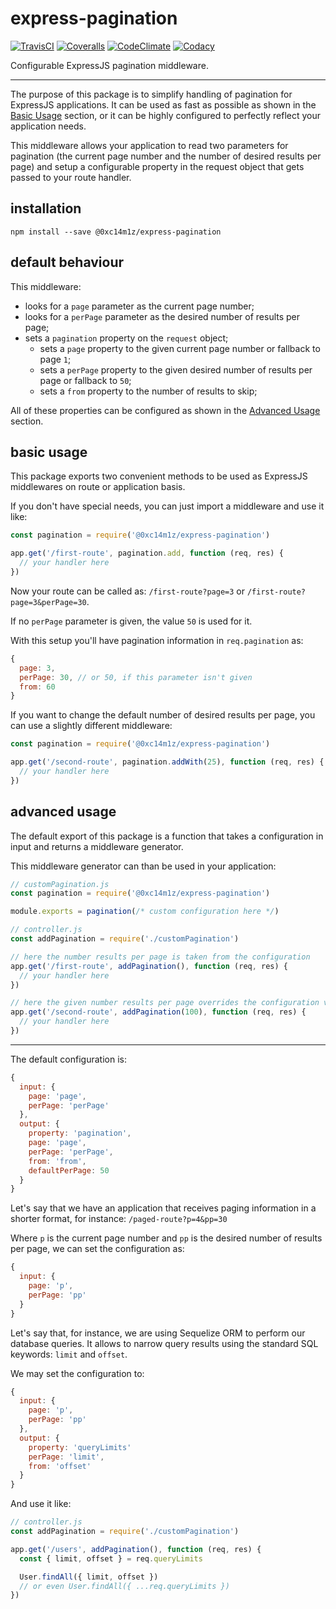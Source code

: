 # express-pagination

[![TravisCI][build-badge]][build-url]
[![Coveralls][coverage-badge]][coverage-url]
[![CodeClimate][maintainability-badge]][maintainability-url]
[![Codacy][code-quality-badge]][code-quality-url]

Configurable ExpressJS pagination middleware.

---

The purpose of this package is to simplify handling of pagination for ExpressJS
applications. It can be used as fast as possible as shown in the [Basic Usage](#basic-usage)
section, or it can be highly configured to perfectly reflect your application
needs.

This middleware allows your application to read two parameters for pagination
(the current page number and the number of desired results per page) and setup
a configurable property in the request object that gets passed to
your route handler.

## installation

```
npm install --save @0xc14m1z/express-pagination
```

## default behaviour

This middleware:
- looks for a `page` parameter as the current page number;
- looks for a `perPage` parameter as the desired number of results per page;
- sets a `pagination` property on the `request` object;
  - sets a `page` property to the given current page number or fallback to page
    `1`;
  - sets a `perPage` property to the given desired number of results per page
    or fallback to `50`;
  - sets a `from` property to the number of results to skip;

All of these properties can be configured as shown in the [Advanced Usage](#advanced-usage) section.

## basic usage

This package exports two convenient methods to be used as ExpressJS middlewares
on route or application basis.

If you don't have special needs, you can just import a middleware and use it like:

```js
const pagination = require('@0xc14m1z/express-pagination')

app.get('/first-route', pagination.add, function (req, res) {
  // your handler here
})
```

Now your route can be called as: `/first-route?page=3` or
`/first-route?page=3&perPage=30`.

If no `perPage` parameter is given, the value `50` is used for it.

With this setup you'll have pagination information in `req.pagination` as:

```js
{
  page: 3,
  perPage: 30, // or 50, if this parameter isn't given
  from: 60
}

```

If you want to change the default number of desired results per page, you can
use a slightly different middleware:

```js
const pagination = require('@0xc14m1z/express-pagination')

app.get('/second-route', pagination.addWith(25), function (req, res) {
  // your handler here
})
```

## advanced usage

The default export of this package is a function that takes a configuration in
input and returns a middleware generator.

This middleware generator can than be used in your application:

```js
// customPagination.js
const pagination = require('@0xc14m1z/express-pagination')

module.exports = pagination(/* custom configuration here */)
```

```js
// controller.js
const addPagination = require('./customPagination')

// here the number results per page is taken from the configuration
app.get('/first-route', addPagination(), function (req, res) {
  // your handler here
})

// here the given number results per page overrides the configuration value
app.get('/second-route', addPagination(100), function (req, res) {
  // your handler here
})
```

---

The default configuration is:

```js
{
  input: {
    page: 'page',
    perPage: 'perPage'
  },
  output: {
    property: 'pagination',
    page: 'page',
    perPage: 'perPage',
    from: 'from',
    defaultPerPage: 50
  }
}
```

Let's say that we have an application that receives paging information in a
shorter format, for instance: `/paged-route?p=4&pp=30`

Where `p` is the current page number and `pp` is the desired number of results
per page, we can set the configuration as:

```js
{
  input: {
    page: 'p',
    perPage: 'pp'
  }
}
```

Let's say that, for instance, we are using Sequelize ORM to perform our database
queries. It allows to narrow query results using the standard SQL keywords:
`limit` and `offset`.

We may set the configuration to:

```js
{
  input: {
    page: 'p',
    perPage: 'pp'
  },
  output: {
    property: 'queryLimits'
    perPage: 'limit',
    from: 'offset'
  }
}
```

And use it like:

```js
// controller.js
const addPagination = require('./customPagination')

app.get('/users', addPagination(), function (req, res) {
  const { limit, offset } = req.queryLimits

  User.findAll({ limit, offset })
  // or even User.findAll({ ...req.queryLimits })
})
```






[build-badge]: https://img.shields.io/travis/0xc14m1z/express-pagination.svg
[build-url]: https://travis-ci.org/0xc14m1z/express-pagination

[coverage-badge]: https://img.shields.io/coveralls/github/0xc14m1z/express-pagination.svg
[coverage-url]: https://coveralls.io/github/0xc14m1z/express-pagination

[maintainability-badge]: https://img.shields.io/codeclimate/maintainability/0xc14m1z/express-pagination.svg
[maintainability-url]: https://codeclimate.com/github/0xc14m1z/express-pagination

[code-quality-badge]: https://img.shields.io/codacy/grade/c5eb6609f4744298bca301b20b11c102.svg
[code-quality-url]: https://www.codacy.com/app/0xc14m1z/express-pagination
